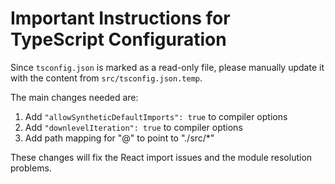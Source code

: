 
# Important Instructions for TypeScript Configuration

Since `tsconfig.json` is marked as a read-only file, please manually update it with the content from `src/tsconfig.json.temp`.

The main changes needed are:
1. Add `"allowSyntheticDefaultImports": true` to compiler options
2. Add `"downlevelIteration": true` to compiler options
3. Add path mapping for "@" to point to "./src/*"

These changes will fix the React import issues and the module resolution problems.

